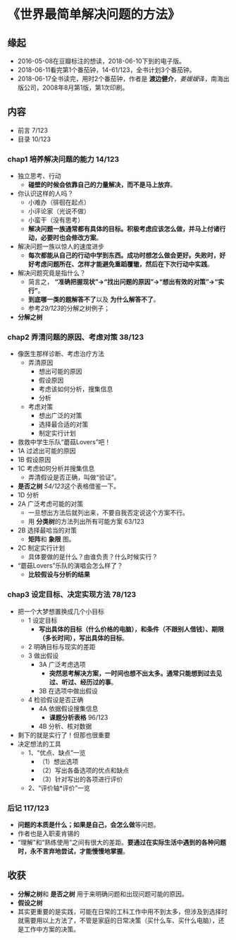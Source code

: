 # 《世界最简单解决问题的方法》

## 缘起

+ 2016-05-08在豆瓣标注的想读，2018-06-10下到的电子版。
+ 2018-06-11看完第1个番茄钟，14-61/123，全书计划3个番茄钟。
+ 2018-06-17全书读完，用时2个番茄钟，作者是 **渡边健介**，*姜媛媛*译，南海出版公司，2008年8月第1版，第1次印刷。

## 内容

+ 前言 7/123
+ 目录 10/123

### chap1 培养解决问题的能力  14/123

+ 独立思考、行动
  + **碰壁的时候会依靠自己的力量解决，而不是马上放弃**。
+ 你认识这样的人吗？
  + 小难办（徘徊在起点）
  + 小评论家（光说不做）
  + 小蛮干（没有思考）
  + **解决问题一族通常都有具体的目标。积极考虑应该怎么做，并马上付诸行动，必要时也会修改方案**。
+ 解决问题一族以惊人的速度进步
  + **每次都能从自己的行动中学到东西。成功时想怎么做会更好。失败时，好好考虑问题所在、怎样才能避免重蹈覆辙，然后在下次行动中实践**。
+ 解决问题究竟是指什么？
  + 简言之， **“准确把握现状”->“找出问题的原因”->“想出有效的对策”->“实行”**。
  + **到底哪一类的题解答不了**以及 **为什么解答不了**。
  + 参考*29/123*的分解之树例子；
+ **分解之树**

### chap2 弄清问题的原因、考虑对策  38/123

+ 像医生那样诊断、考虑治疗方法
  + 弄清原因
    + 想出可能的原因
    + 假设原因
    + 考虑该如何分析，搜集信息
    + 分析
  + 考虑对策
    + 想出广泛的对策
    + 选择最合适的对策
    + 制定实行计划
+ 救救中学生乐队“蘑菇Lovers”吧！
+ 1A 过滤出可能的原因
+ 1B 假设原因
+ 1C 考虑如何分析并搜集信息
  + 弄清假设是否正确，叫做“验证”。
+ **是否之树** *54/123*这个表格借鉴一下。
+ 1D 分析
+ 2A 广泛考虑可能的对策
  + 一旦想出方法后就列出来，不要自我否定说这个方案不行。
  + 用 **分类树**的方法列出所有可能方案 63/123
+ 2B 选择最哈当的对策
  + **矩阵**和 **象限** 图。
+ 2C 制定实行计划
  + 具体要做的是什么？由谁负责？什么时候实行？
+ “蘑菇Lovers”乐队的演唱会怎么样了？
  + **比较假设与分析的结果**

### chap3 设定目标、决定实现方法 78/123

+ 把一个大梦想置换成几个小目标
  + 1 设定目标
    + **写出具体的目标（什么价格的电脑），和条件（不跟别人借钱）、期限（多长时间），写出具体的目标**。
  + 2 明确目标与现实的差距
  + 3 做出假设
    + 3A 广泛考虑选项
      + **突然思考解决方案，一时间也想不出太多。通常只能想到过去见过、听过、经历过的事**。
    + 3B 在选项中做出假设
  + 4 检验假设是否正确
    + 4A 依据假设搜集信息
      + **课题分析表格** 96/123
    + 4B 分析、核对数据
+ 剩下的就是实行了！但那也很重要
+ 决定想法的工具
  + 1、“优点、缺点”一览
    + （1）想出选项
    + （2）写出各备选项的优点和缺点
    + （3）针对写出的各项进行评价
  + 2、“评价轴*评价”一览

### 后记 117/123

+ **问题的本质是什么；如果是自己，会怎么做**等问题。
+ 作者也是入职麦肯锡的
+ “理解”和“熟练使用”之间有很大的差距。**要通过在实际生活中遇到的各种问题时，永不言弃地尝试，才能慢慢地掌握**。

## 收获

+ **分解之树**和 **是否之树** 用于来明确问题和出现问题可能的原因。
+ **假设之树**
+ 其实更重要的是实践，可能在日常的工科工作中用不到太多，但涉及到选择时就需要用以上方法了，不管是家庭的日常决策（买什么车、买什么电脑），还是工作中方案的决策。